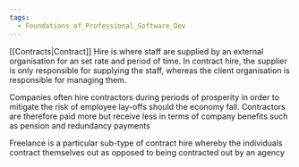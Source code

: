 ```yaml
---
tags:
  - Foundations_of_Professional_Software_Dev
---
```

[[Contracts|Contract]] Hire is where staff are supplied by an external organisation for an set rate and period of time. In contract hire, the supplier is only responsible for supplying the staff, whereas the client organisation is responsible for managing them.

Companies often hire contractors during periods of prosperity in order to mitigate the risk of employee lay-offs should the economy fall. Contractors are therefore paid more but receive less in terms of company benefits such as pension and redundancy payments

Freelance is a particular sub-type of contract hire whereby the individuals contract themselves out as opposed to being contracted out by an agency